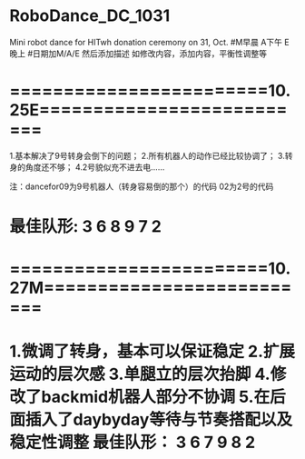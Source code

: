# RoboDance_DC_1031
Mini robot dance for HITwh donation ceremony on 31, Oct.
#M早晨 A下午 E晚上
#日期加M/A/E 然后添加描述 如修改内容，添加内容，平衡性调整等

========================10.25E==========================
========================================================
1.基本解决了9号转身会倒下的问题；
2.所有机器人的动作已经比较协调了；
3.转身的角度还不够；
4.2号貌似充不进去电……

注：dancefor09为9号机器人（转身容易倒的那个）的代码
02为2号的代码

最佳队形:
3
6 8
9 7 2
========================================================

========================10.27M==========================
========================================================
1.微调了转身，基本可以保证稳定
2.扩展运动的层次感
3.单腿立的层次抬脚
4.修改了backmid机器人部分不协调
5.在后面插入了daybyday等待与节奏搭配以及稳定性调整
最佳队形：
3
6 7
9 8 2
========================================================
